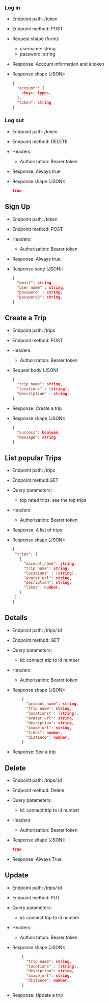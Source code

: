 ### Log in

* Endpoint path: /token
* Endpoint method: POST

* Request shape (form):
  * username: string
  * password: string

* Response: Account information and a token
* Response shape (JSON):
    ```json
    {
      "account": {
        «key»: type»,
      },
      "token": string
    }
    ```

### Log out

* Endpoint path: /token
* Endpoint method: DELETE

* Headers:
  * Authorization: Bearer token

* Response: Always true
* Response shape (JSON):
    ```json
    true
    ```

## Sign Up
* Endpoint path: /token
* Endpoint method: POST

* Headers:
  * Authorization: Bearer token

* Response: Always true
* Response body (JSON):
    ```json
    {
      "email": string,
      "user name" : string,
      "password" : string,
      "password2": string,
    }
    ```

## Create a Trip
* Endpoint path: /trips
* Endpoint method: POST

* Headers:
  * Authorization: Bearer token

* Request body (JSON):
    ```json
    {
      "trip name": string,
      "locations" : [string],
      "description" : string,
    }
    ```

* Response: Create a trip
* Response shape (JSON):
    ```json
    {
      "success": boolean,
      "message": string
    }
    ```

## List popular Trips
* Endpoint path: /trips
* Endpoint method:GET
* Query parameters:
  * top rated trips: see the top trips

* Headers:
  * Authorization: Bearer token

* Response: A list of trips
* Response shape (JSON):
     ```json
    {
      "trips": [
        {
          "account_name": string,
          "trip name": string,
          "locations" : [string],
          "avatar_url": string,
          "desription": string,
          "likes": number,
        }
      ]
    }
    ```

## Details
* Endpoint path: /trips/:id
* Endpoint method: GET
* Query parameters:
  * id: connect trip to id number

* Headers:
  * Authorization: Bearer token

* Response shape (JSON):
    ```json
        {
          "account_name": string,
          "trip name": string,
          "locations" : [string],
          "avatar_url": string,
          "desription": string,
          "image_url": string,
          "likes": number,
          "distance": number,
        }
    ```

* Response: See a trip


## Delete
* Endpoint path: /trips/:id
* Endpoint method: Delete
* Query parameters:
  * id: connect trip to id number

* Headers:
  * Authorization: Bearer token

* Response shape (JSON):
    ```json
    true
    ```
* Response: Always True

## Update
* Endpoint path: /trips/:id
* Endpoint method: PUT
* Query parameters:
  * id: connect trip to id number

* Headers:
  * Authorization: Bearer token

* Response shape (JSON):
    ```json
        {
          "trip name": string,
          "locations" : [string],
          "desription": string,
          "image_url": string,
          "distance": number,
        }
    ```

* Response: Update a trip
